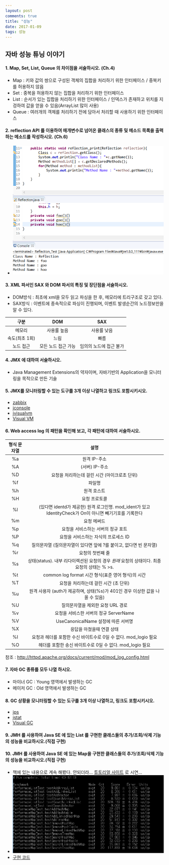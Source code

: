 ```yaml
---
layout: post
comments: true
title: "성능"
date: 2017-01-09
tags: 성능
---
```


## 자바 성능 튜닝 이야기

#### 1. Map, Set, List, Queue 의 차이점을 서술하시오. (Ch.4)   
- Map : 키와 값의 쌍으로 구성된 객체의 집합을 처리하기 위한 인터페이스
/ 중복키를 허용하지 않음   
- Set : 중복을 허용하지 않는 집합을 처리하기 위한 인터페이스   
- List : 순서가 있는 집합을 처리하기 위한 인터페이스 / 인덱스가 존재하고 위치를 지겅하여 값을 얻을 수 있음(ArrayList 많이 사용)   
- Queue : 여러개의 객체를 처리하기 전에 담아서 처리할 때 사용하기 위한 인터페이스   

#### 2. reflection API 를 이용하여 매개변수로 넘어온 클래스의 종류 및 메소드 목록을 출력하는 메소드를 작성하시오. (Ch.6)   
-  ![](/reflection.PNG)  


#### 3. XML 파서인 SAX 와 DOM 파서의 특징 및 장단점을 서술하시오.   
- DOM방식 : 최초에 xml을 모두 읽고 파싱을 한 후, 메모리에 트리구조로 갖고 있다.   
- SAX방식 : 이벤트에 종속적으로 파싱이 진행되며, 이벤트 발생순간의 노드정보만을 알 수 있다.   

| 구분        | DOM           | SAX  |
|:-------------:|:-------------:|:-----:|
| 메모리      | 사용률 높음 | 사용률 낮음 |
| 속도(최초 1회) | 느림 | 빠름 |
| 노드 접근      | 모든 노드 접근 가능     |   임의의 노드에 접근 불가 |

#### 4. JMX 에 대하여 서술하시오.   
- Java Management Extensions의 약자이며, 자바기반의 Application을 모니터링을 목적으로 만든 기술     

#### 5. JMX를 모니터링할 수 있는 도구를 3개 이상 나열하고 링크도 포함시키시오.   
- [zabbix](https://www.zabbix.com/documentation/3.4/manual/config/items/itemtypes/jmx_monitoring)   
- [jconsole](https://docs.oracle.com/javase/8/docs/technotes/tools/unix/jconsole.html)   
- [jvisualvm](https://docs.oracle.com/javase/8/docs/technotes/tools/unix/jvisualvm.html)   
- [Visual VM](https://visualvm.github.io/)   

#### 6. Web access log 의 패턴을 확인해 보고, 각 패턴에 대하여 서술하시오.   

| 형식 문자열   | 설명  |
| :-------------:| :-----:|
| %a	|원격 IP-주소|
| %A	|(서버) IP-주소|
| %D	|요청을 처리하는데 걸린 시간 (마이크로초 단위)|
| %f	|파일명|
| %h	|원격 호스트|
| %H	|요청 프로토콜|
| %l	|(있다면 identd가 제공한) 원격 로그인명. mod_ident가 있고 IdentityCheck가 On이 아니면 빼기기호를 기록한다|
| %m	|요청 메써드|
| %p	|요청을 서비스하는 서버의 정규 포트|
| %P	|요청을 서비스하는 자식의 프로세스 ID|
| %q	|질의문자열 (질의문자열이 있다면 앞에 ?를 붙이고, 없다면 빈 문자열)|
| %r	|요청의 첫번째 줄|
| %s	|상태(status). 내부 리다이렉션된 요청의 경우 *원래* 요청의 상태이다. 최종 요청의 상태는 % >s.|
| %t	|common log format 시간 형식(표준 영어 형식)의 시간|
| %T	|요청을 처리하는데 걸린 시간 (초 단위)|
| %u	|원격 사용자 (auth가 제공하며, 상태(%s)가 401인 경우 이상한 값을 나올 수 있음)|
| %U	|질의문자열을 제외한 요청 URL 경로|
| %v	|요청을 서비스한 서버의 정규 ServerName|
| %V	|UseCanonicalName 설정에 따른 서버명|
| %X	|응답을 마쳤을때 연결 상태|
| %I	|요청과 헤더를 포함한 수신 바이트수로 0일 수 없다. mod_logio 필요|
| %O	|헤더를 포함한 송신 바이트수로 0일 수 없다. mod_logio 필요|



 참조 : http://httpd.apache.org/docs/current/mod/mod_log_config.html    

#### 7. 자바 GC 종류를 모두 나열 하시오.  
- 마이너 GC : Young 영역에서 발생하는 GC
- 메이저 GC : Old 영역에서 발생하는 GC

#### 8. GC 상황을 모니터링할 수 있는 도구를 3개 이상 나열하고, 링크도 포함시키시오.  
- [jps](http://docs.oracle.com/javase/7/docs/technotes/tools/share/jps.html)   
- [jstat](http://docs.oracle.com/javase/7/docs/technotes/tools/share/jstat.html)   
- [Visual GC](http://www.oracle.com/technetwork/java/visualgc-136680.html)   

#### 9. JMH 를 사용하여 Java SE 에 있는 List 를 구현한 클래스들의 추가/조회/삭제 기능의 성능을 비교하시오.(직접 구현)   
#### 10. JMH 를 사용하여 Java SE 에 있는 Map을 구현한 클래스들의 추가/조회/삭제 기능의 성능을 비교하시오.(직접 구현)   
- 책에 있는 내용으로 계속 해봤다. 안되더라... [튜토리얼 사이트](http://java-performance.info/jmh/) 로 시연...
-  ![](/test_result.PNG)   
- [구현 코드](https://github.com/munjunoh02/jmh_test)
